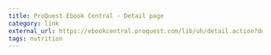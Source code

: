 ```yaml
---
title: ProQuest Ebook Central - Detail page
category: link
external_url: https://ebookcentral.proquest.com/lib/uh/detail.action?docID=269862&pq-origsite=primo
tags: nutrition
---
```

